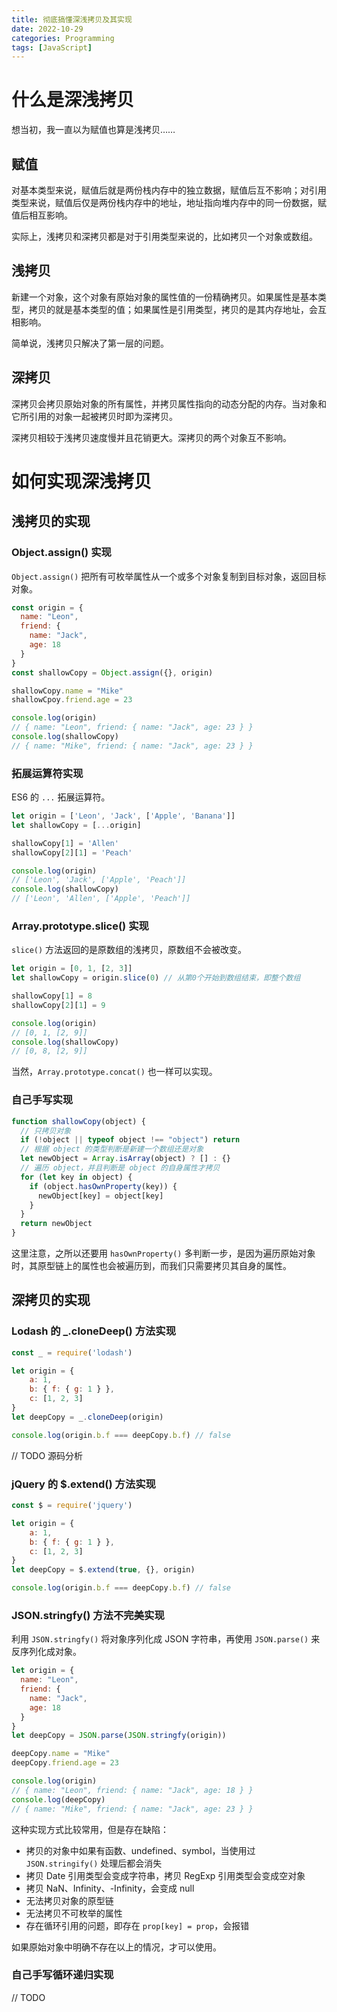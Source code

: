 ```yaml
---
title: 彻底搞懂深浅拷贝及其实现
date: 2022-10-29
categories: Programming
tags: [JavaScript]
---
```


# 什么是深浅拷贝

想当初，我一直以为赋值也算是浅拷贝……

## 赋值

对基本类型来说，赋值后就是两份栈内存中的独立数据，赋值后互不影响；对引用类型来说，赋值后仅是两份栈内存中的地址，地址指向堆内存中的同一份数据，赋值后相互影响。

实际上，浅拷贝和深拷贝都是对于引用类型来说的，比如拷贝一个对象或数组。

## 浅拷贝

新建一个对象，这个对象有原始对象的属性值的一份精确拷贝。如果属性是基本类型，拷贝的就是基本类型的值；如果属性是引用类型，拷贝的是其内存地址，会互相影响。

简单说，浅拷贝只解决了第一层的问题。

## 深拷贝

深拷贝会拷贝原始对象的所有属性，并拷贝属性指向的动态分配的内存。当对象和它所引用的对象一起被拷贝时即为深拷贝。

深拷贝相较于浅拷贝速度慢并且花销更大。深拷贝的两个对象互不影响。

# 如何实现深浅拷贝

## 浅拷贝的实现

### Object.assign() 实现

`Object.assign()` 把所有可枚举属性从一个或多个对象复制到目标对象，返回目标对象。

```js
const origin = {
  name: "Leon",
  friend: {
    name: "Jack",
    age: 18
  }
}
const shallowCopy = Object.assign({}, origin)

shallowCopy.name = "Mike"
shallowCpoy.friend.age = 23

console.log(origin)
// { name: "Leon", friend: { name: "Jack", age: 23 } }
console.log(shallowCopy)
// { name: "Mike", friend: { name: "Jack", age: 23 } }
```

### 拓展运算符实现

ES6 的 `...` 拓展运算符。

```js
let origin = ['Leon', 'Jack', ['Apple', 'Banana']]
let shallowCopy = [...origin]

shallowCopy[1] = 'Allen'
shallowCopy[2][1] = 'Peach'

console.log(origin)
// ['Leon', 'Jack', ['Apple', 'Peach']]
console.log(shallowCopy)
// ['Leon', 'Allen', ['Apple', 'Peach']]
```

### Array.prototype.slice() 实现

`slice()` 方法返回的是原数组的浅拷贝，原数组不会被改变。

```js
let origin = [0, 1, [2, 3]]
let shallowCopy = origin.slice(0) // 从第0个开始到数组结束，即整个数组

shallowCopy[1] = 8
shallowCopy[2][1] = 9

console.log(origin)
// [0, 1, [2, 9]]
console.log(shallowCopy)
// [0, 8, [2, 9]]
```

当然，`Array.prototype.concat()` 也一样可以实现。

### 自己手写实现

```js
function shallowCopy(object) {
  // 只拷贝对象
  if (!object || typeof object !== "object") return
  // 根据 object 的类型判断是新建一个数组还是对象
  let newObject = Array.isArray(object) ? [] : {}
  // 遍历 object，并且判断是 object 的自身属性才拷贝
  for (let key in object) {
    if (object.hasOwnProperty(key)) {
      newObject[key] = object[key]
    }
  }
  return newObject
}
```

这里注意，之所以还要用 `hasOwnProperty()` 多判断一步，是因为遍历原始对象时，其原型链上的属性也会被遍历到，而我们只需要拷贝其自身的属性。

## 深拷贝的实现

### Lodash 的 _.cloneDeep() 方法实现

```js
const _ = require('lodash')

let origin = {
    a: 1,
    b: { f: { g: 1 } },
    c: [1, 2, 3]
}
let deepCopy = _.cloneDeep(origin)

console.log(origin.b.f === deepCopy.b.f) // false
```

// TODO 源码分析

### jQuery 的 $.extend() 方法实现

```js
const $ = require('jquery')

let origin = {
    a: 1,
    b: { f: { g: 1 } },
    c: [1, 2, 3]
}
let deepCopy = $.extend(true, {}, origin)

console.log(origin.b.f === deepCopy.b.f) // false
```

### JSON.stringfy() 方法不完美实现

利用 `JSON.stringfy()` 将对象序列化成 JSON 字符串，再使用 `JSON.parse()` 来反序列化成对象。

```js
let origin = {
  name: "Leon",
  friend: {
    name: "Jack",
    age: 18
  }
}
let deepCopy = JSON.parse(JSON.stringfy(origin))

deepCopy.name = "Mike"
deepCopy.friend.age = 23

console.log(origin)
// { name: "Leon", friend: { name: "Jack", age: 18 } }
console.log(deepCopy)
// { name: "Mike", friend: { name: "Jack", age: 23 } }
```

这种实现方式比较常用，但是存在缺陷：

- 拷贝的对象中如果有函数、undefined、symbol，当使用过 `JSON.stringify()` 处理后都会消失
- 拷贝 Date 引用类型会变成字符串，拷贝 RegExp 引用类型会变成空对象
- 拷贝 NaN、Infinity、-Infinity，会变成 null
- 无法拷贝对象的原型链
- 无法拷贝不可枚举的属性
- 存在循环引用的问题，即存在 `prop[key] = prop`，会报错

如果原始对象中明确不存在以上的情况，才可以使用。

### 自己手写循环递归实现

// TODO